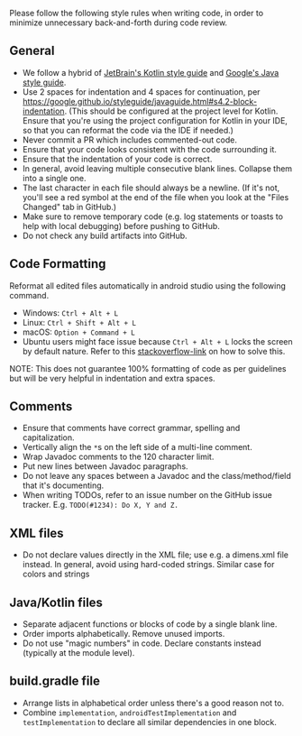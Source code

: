 Please follow the following style rules when writing code, in order to minimize unnecessary back-and-forth during code review.

## General
- We follow a hybrid of [JetBrain's Kotlin style guide](https://developer.android.com/kotlin/style-guide) and [Google's Java style guide](https://google.github.io/styleguide/javaguide.html#s4.2-block-indentation).
- Use 2 spaces for indentation and 4 spaces for continuation, per https://google.github.io/styleguide/javaguide.html#s4.2-block-indentation. (This should be configured at the project level for Kotlin. Ensure that you're using the project configuration for Kotlin in your IDE, so that you can reformat the code via the IDE if needed.)
- Never commit a PR which includes commented-out code.
- Ensure that your code looks consistent with the code surrounding it.
- Ensure that the indentation of your code is correct.
- In general, avoid leaving multiple consecutive blank lines. Collapse them into a single one.
- The last character in each file should always be a newline. (If it's not, you'll see a red symbol at the end of the file when you look at the "Files Changed" tab in GitHub.)
- Make sure to remove temporary code (e.g. log statements or toasts to help with local debugging) before pushing to GitHub.
- Do not check any build artifacts into GitHub.

## Code Formatting
Reformat all edited files automatically in android studio using the following command.
- Windows: `Ctrl + Alt + L`
- Linux: `Ctrl + Shift + Alt + L`
- macOS: `Option + Command + L`
- Ubuntu users might face issue because `Ctrl + Alt + L` locks the screen by default nature. Refer to this [stackoverflow-link](https://stackoverflow.com/questions/16580171/code-formatting-shortcut-in-android-studio) on how to solve this.

NOTE: This does not guarantee 100% formatting of code as per guidelines but will be very helpful in indentation and extra spaces.

## Comments
- Ensure that comments have correct grammar, spelling and capitalization.
- Vertically align the `*`s on the left side of a multi-line comment.
- Wrap Javadoc comments to the 120 character limit. 
- Put new lines between Javadoc paragraphs.
- Do not leave any spaces between a Javadoc and the class/method/field that it's documenting.
- When writing TODOs, refer to an issue number on the GitHub issue tracker. E.g. `TODO(#1234): Do X, Y and Z.`

## XML files
- Do not declare values directly in the XML file; use e.g. a dimens.xml file instead. In general, avoid using hard-coded strings. Similar case for colors and strings

## Java/Kotlin files
- Separate adjacent functions or blocks of code by a single blank line.
- Order imports alphabetically. Remove unused imports.
- Do not use "magic numbers" in code. Declare constants instead (typically at the module level).

## build.gradle file
- Arrange lists in alphabetical order unless there's a good reason not to.
- Combine `implementation`, `androidTestImplementation` and `testImplementation` to declare all similar dependencies in one block.